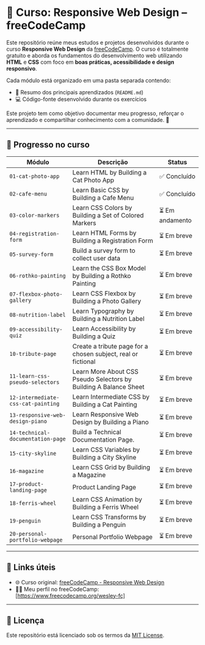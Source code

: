 # 📘 Curso: Responsive Web Design – freeCodeCamp

Este repositório reúne meus estudos e projetos desenvolvidos durante o curso **Responsive Web Design** da [freeCodeCamp](https://www.freecodecamp.org/learn/). O curso é totalmente gratuito e aborda os fundamentos do desenvolvimento web utilizando **HTML** e **CSS** com foco em **boas práticas, acessibilidade e design responsivo**.

Cada módulo está organizado em uma pasta separada contendo:
- 🧠 Resumo dos principais aprendizados (`README.md`)
- 💻 Código-fonte desenvolvido durante os exercícios 

Este projeto tem como objetivo documentar meu progresso, reforçar o aprendizado e compartilhar conhecimento com a comunidade. 🚀

---

## 🧭 Progresso no curso
| Módulo | Descrição | Status |
|--------|-----------|--------|
| `01-cat-photo-app` | Learn HTML by Building a Cat Photo App | ✅ Concluído |
| `02-cafe-menu` | Learn Basic CSS by Building a Cafe Menu | ✅ Concluído |
| `03-color-markers` | Learn CSS Colors by Building a Set of Colored Markers | ⏳ Em andamento |
| `04-registration-form` | Learn HTML Forms by Building a Registration Form | ⏳ Em breve |
| `05-survey-form` | Build a survey form to collect user data | ⏳ Em breve |
| `06-rothko-painting` | Learn the CSS Box Model by Building a Rothko Painting | ⏳ Em breve |
| `07-flexbox-photo-gallery` | Learn CSS Flexbox by Building a Photo Gallery | ⏳ Em breve |
| `08-nutrition-label` | Learn Typography by Building a Nutrition Label | ⏳ Em breve |
| `09-accessibility-quiz` | Learn Accessibility by Building a Quiz | ⏳ Em breve |
| `10-tribute-page`  | Create a tribute page for a chosen subject, real or fictional | ⏳ Em breve |
| `11-learn-css-pseudo-selectors` | Learn More About CSS Pseudo Selectors by Building A Balance Sheet | ⏳ Em breve |
| `12-intermediate-css-cat-painting` | Learn Intermediate CSS by Building a Cat Painting | ⏳ Em breve |
| `13-responsive-web-design-piano` | Learn Responsive Web Design by Building a Piano | ⏳ Em breve |
| `14-technical-documentation-page` | Build a Technical Documentation Page. | ⏳ Em breve |
| `15-city-skyline` | Learn CSS Variables by Building a City Skyline | ⏳ Em breve |
| `16-magazine` | Learn CSS Grid by Building a Magazine | ⏳ Em breve |
| `17-product-landing-page` | Product Landing Page | ⏳ Em breve |
| `18-ferris-wheel` | Learn CSS Animation by Building a Ferris Wheel | ⏳ Em breve |
| `19-penguin` | Learn CSS Transforms by Building a Penguin | ⏳ Em breve |
| `20-personal-portfolio-webpage` | Personal Portfolio Webpage | ⏳ Em breve |

---

## 📎 Links úteis

- 🌐 Curso original: [freeCodeCamp - Responsive Web Design](https://www.freecodecamp.org/learn/responsive-web-design/)
- 👨‍💻 Meu perfil no freeCodeCamp: [https://www.freecodecamp.org/wesley-fc]

---

## 📄 Licença

Este repositório está licenciado sob os termos da [MIT License](LICENSE).
